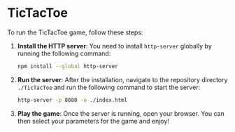 # TicTacToe

To run the TicTacToe game, follow these steps:

1. **Install the HTTP server**:
   You need to install `http-server` globally by running the following command:

   ```bash
   npm install --global http-server
2. **Run the server**:
    After the installation, navigate to the repository directory `./TicTacToe` and run the following command to start the server:

    ```bash
    http-server -p 8080 -o ./index.html
3. **Play the game**:
Once the server is running, open your browser. You can then select your parameters for the game and enjoy!